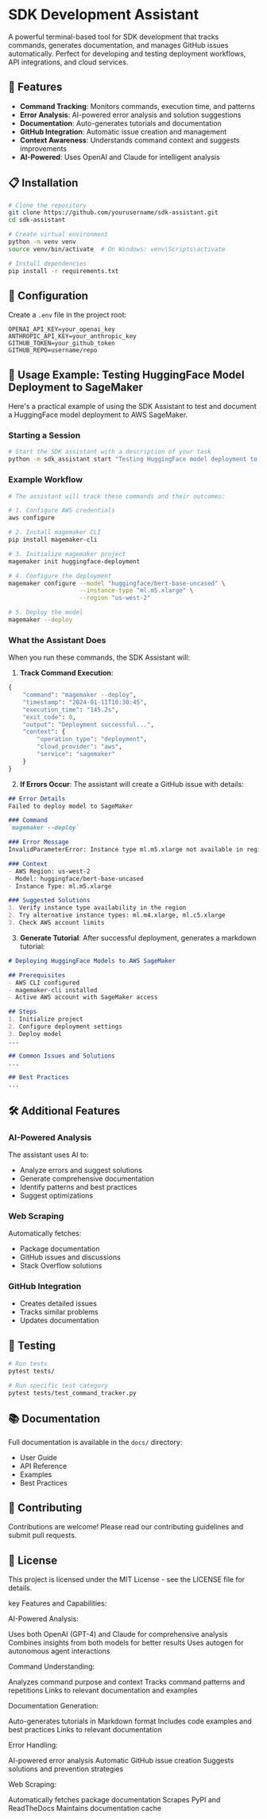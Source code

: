 # SDK Development Assistant

A powerful terminal-based tool for SDK development that tracks commands, generates documentation, and manages GitHub issues automatically. Perfect for developing and testing deployment workflows, API integrations, and cloud services.

## 🌟 Features

- **Command Tracking**: Monitors commands, execution time, and patterns
- **Error Analysis**: AI-powered error analysis and solution suggestions
- **Documentation**: Auto-generates tutorials and documentation
- **GitHub Integration**: Automatic issue creation and management
- **Context Awareness**: Understands command context and suggests improvements
- **AI-Powered**: Uses OpenAI and Claude for intelligent analysis

## 📋 Installation

```bash
# Clone the repository
git clone https://github.com/yourusername/sdk-assistant.git
cd sdk-assistant

# Create virtual environment
python -m venv venv
source venv/bin/activate  # On Windows: venv\Scripts\activate

# Install dependencies
pip install -r requirements.txt
```

## 🔑 Configuration

Create a `.env` file in the project root:

```env
OPENAI_API_KEY=your_openai_key
ANTHROPIC_API_KEY=your_anthropic_key
GITHUB_TOKEN=your_github_token
GITHUB_REPO=username/repo
```

## 🚀 Usage Example: Testing HuggingFace Model Deployment to SageMaker

Here's a practical example of using the SDK Assistant to test and document a HuggingFace model deployment to AWS SageMaker.

### Starting a Session

```bash
# Start the SDK assistant with a description of your task
python -m sdk_assistant start "Testing HuggingFace model deployment to SageMaker using magemaker CLI"
```

### Example Workflow

```bash
# The assistant will track these commands and their outcomes:

# 1. Configure AWS credentials
aws configure

# 2. Install magemaker CLI
pip install magemaker-cli

# 3. Initialize magemaker project
magemaker init huggingface-deployment

# 4. Configure the deployment
magemaker configure --model "huggingface/bert-base-uncased" \
                    --instance-type "ml.m5.xlarge" \
                    --region "us-west-2"

# 5. Deploy the model
magemaker --deploy
```

### What the Assistant Does

When you run these commands, the SDK Assistant will:

1. **Track Command Execution**:
```python
{
    "command": "magemaker --deploy",
    "timestamp": "2024-01-11T10:30:45",
    "execution_time": "145.2s",
    "exit_code": 0,
    "output": "Deployment successful...",
    "context": {
        "operation_type": "deployment",
        "cloud_provider": "aws",
        "service": "sagemaker"
    }
}
```

2. **If Errors Occur**:
The assistant will create a GitHub issue with details:
```markdown
## Error Details
Failed to deploy model to SageMaker

### Command
`magemaker --deploy`

### Error Message
InvalidParameterError: Instance type ml.m5.xlarge not available in region us-west-2

### Context
- AWS Region: us-west-2
- Model: huggingface/bert-base-uncased
- Instance Type: ml.m5.xlarge

### Suggested Solutions
1. Verify instance type availability in the region
2. Try alternative instance types: ml.m4.xlarge, ml.c5.xlarge
3. Check AWS account limits
```

3. **Generate Tutorial**:
After successful deployment, generates a markdown tutorial:
```markdown
# Deploying HuggingFace Models to AWS SageMaker

## Prerequisites
- AWS CLI configured
- magemaker-cli installed
- Active AWS account with SageMaker access

## Steps
1. Initialize project
2. Configure deployment settings
3. Deploy model
...

## Common Issues and Solutions
...

## Best Practices
...
```

## 🛠️ Additional Features

### AI-Powered Analysis
The assistant uses AI to:
- Analyze errors and suggest solutions
- Generate comprehensive documentation
- Identify patterns and best practices
- Suggest optimizations

### Web Scraping
Automatically fetches:
- Package documentation
- GitHub issues and discussions
- Stack Overflow solutions

### GitHub Integration
- Creates detailed issues
- Tracks similar problems
- Updates documentation

## 🧪 Testing

```bash
# Run tests
pytest tests/

# Run specific test category
pytest tests/test_command_tracker.py
```

## 📚 Documentation

Full documentation is available in the `docs/` directory:
- User Guide
- API Reference
- Examples
- Best Practices

## 🤝 Contributing

Contributions are welcome! Please read our contributing guidelines and submit pull requests.

## 📄 License

This project is licensed under the MIT License - see the LICENSE file for details.


key Features and Capabilities:

AI-Powered Analysis:


Uses both OpenAI (GPT-4) and Claude for comprehensive analysis
Combines insights from both models for better results
Uses autogen for autonomous agent interactions


Command Understanding:


Analyzes command purpose and context
Tracks command patterns and repetitions
Links to relevant documentation and examples


Documentation Generation:


Auto-generates tutorials in Markdown format
Includes code examples and best practices
Links to relevant documentation


Error Handling:


AI-powered error analysis
Automatic GitHub issue creation
Suggests solutions and prevention strategies


Web Scraping:


Automatically fetches package documentation
Scrapes PyPI and ReadTheDocs
Maintains documentation cache


